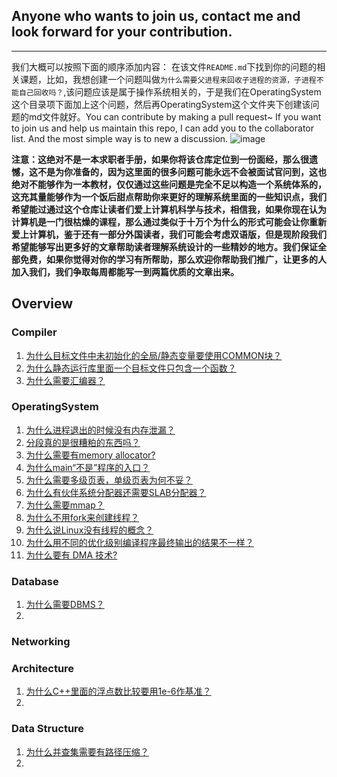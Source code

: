 Anyone who wants to join us, contact me and look forward for your contribution.
-------
-------


我们大概可以按照下面的顺序添加内容：
在该文件`README.md`下找到你的问题的相关课题，比如，我想创建一个问题叫做`为什么需要父进程来回收子进程的资源，子进程不能自己回收吗？`,该问题应该是属于操作系统相关的，于是我们在OperatingSystem这个目录项下面加上这个问题，然后再OperatingSystem这个文件夹下创建该问题的md文件就好。You can contribute by making a pull request~ If you want to join us and help us maintain this repo, I can add you to the collaborator list. And the most simple way is to new a discussion.
![image](https://user-images.githubusercontent.com/45984215/117623495-74f78c80-b1a6-11eb-929d-0901902d049c.png)

**注意：这绝对不是一本求职者手册，如果你将该仓库定位到一份面经，那么很遗憾，这不是为你准备的，因为这里面的很多问题可能永远不会被面试官问到，这也绝对不能够作为一本教材，仅仅通过这些问题是完全不足以构造一个系统体系的，这充其量能够作为一个饭后甜点帮助你来更好的理解系统里面的一些知识点，我们希望能过通过这个仓库让读者们爱上计算机科学与技术，相信我，如果你现在认为计算机是一门很枯燥的课程，那么通过类似于十万个为什么的形式可能会让你重新爱上计算机，鉴于还有一部分外国读者，我们可能会考虑双语版，但是现阶段我们希望能够写出更多好的文章帮助读者理解系统设计的一些精妙的地方。我们保证全部免费，如果你觉得对你的学习有所帮助，那么欢迎你帮助我们推广，让更多的人加入我们，我们争取每周都能写一到两篇优质的文章出来。**


## Overview

### Compiler
1. [为什么目标文件中未初始化的全局/静态变量要使用COMMON块？](./Compiler/q1.md)
2. [为什么静态运行库里面一个目标文件只包含一个函数？](./Compiler/q2.md)
3. [为什么需要汇编器？]()   
   

### OperatingSystem
1. [为什么进程退出的时候没有内存泄漏？](./OperatingSystem/q1.md)
2. [分段真的是很糟粕的东西吗？]()
3. [为什么需要有memory allocator?]()
4. [为什么main“不是”程序的入口？](./OperatingSystem/q4.md)
5. [为什么需要多级页表，单级页表为何不妥？]()
6. [为什么有伙伴系统分配器还需要SLAB分配器？](./OperatingSystem/q6.md)
7. [为什么需要mmap？](./OperatingSystem/q7.md)
8. [为什么不用fork来创建线程？]()
9. [为什么说Linux没有线程的概念？](./OperatingSystem/q9.md)
10. [为什么用不同的优化级别编译程序最终输出的结果不一样？]()
11. [为什么要有 DMA 技术?](./OperatingSystem/q11.md)


### Database

1. [为什么需要DBMS？]()
2. 

### Networking


### Architecture
1. [为什么C++里面的浮点数比较要用1e-6作基准？](./Architecture/q1.md)
2. 




### Data Structure

1. [为什么并查集需要有路径压缩？]()
2. 




